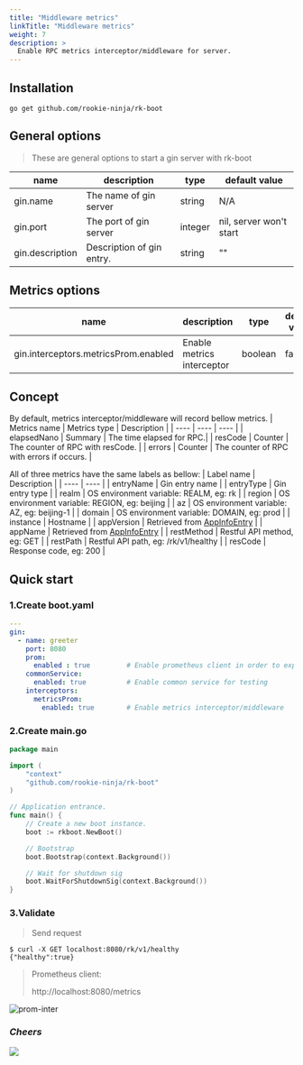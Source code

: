 ```yaml
---
title: "Middleware metrics"
linkTitle: "Middleware metrics"
weight: 7
description: >
  Enable RPC metrics interceptor/middleware for server.
---
```


## Installation
```shell script
go get github.com/rookie-ninja/rk-boot
```

## General options
> These are general options to start a gin server with rk-boot

| name | description | type | default value |
| ------ | ------ | ------ | ------ |
| gin.name | The name of gin server | string | N/A |
| gin.port | The port of gin server | integer | nil, server won't start |
| gin.description | Description of gin entry. | string | "" |

## Metrics options
| name | description | type | default value |
| ------ | ------ | ------ | ------ |
| gin.interceptors.metricsProm.enabled | Enable metrics interceptor | boolean | false |

## Concept
By default, metrics interceptor/middleware will record bellow metrics.
| Metrics name | Metrics type | Description |
| ---- | ---- | ---- |
| elapsedNano | Summary | The time elapsed for RPC.|
| resCode | Counter | The counter of RPC with resCode. |
| errors | Counter | The counter of RPC with errors if occurs. |

All of three metrics have the same labels as bellow:
| Label name | Description |
| ---- | ---- |
| entryName | Gin entry name |
| entryType | Gin entry type |
| realm | OS environment variable: REALM, eg: rk |
| region | OS environment variable: REGION, eg: beijing |
| az | OS environment variable: AZ, eg: beijing-1 |
| domain | OS environment variable: DOMAIN, eg: prod |
| instance | Hostname |
| appVersion | Retrieved from [AppInfoEntry](https://github.com/rookie-ninja/rk-entry#appinfoentry) |
| appName | Retrieved from [AppInfoEntry](https://github.com/rookie-ninja/rk-entry#appinfoentry) |
| restMethod | Restful API method, eg: GET |
| restPath | Restful API path, eg: /rk/v1/healthy |
| resCode | Response code, eg: 200 |

## Quick start
### 1.Create boot.yaml
```yaml
---
gin:
  - name: greeter
    port: 8080
    prom:
      enabled : true         # Enable prometheus client in order to export metrics
    commonService:
      enabled: true          # Enable common service for testing
    interceptors:
      metricsProm:
        enabled: true        # Enable metrics interceptor/middleware
```

### 2.Create main.go
```go
package main

import (
	"context"
	"github.com/rookie-ninja/rk-boot"
)

// Application entrance.
func main() {
	// Create a new boot instance.
	boot := rkboot.NewBoot()

	// Bootstrap
	boot.Bootstrap(context.Background())

	// Wait for shutdown sig
	boot.WaitForShutdownSig(context.Background())
}
```

### 3.Validate
> Send request

```shell script
$ curl -X GET localhost:8080/rk/v1/healthy
{"healthy":true}
```

> Prometheus client:
>
> http://localhost:8080/metrics

![prom-inter](/bootstrapper/user-guide/gin-golang/basic/gin-prom-inter.png)

### _**Cheers**_
![](/bootstrapper/user-guide/cheers.png)
